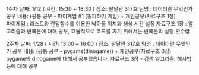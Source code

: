 1주차 
날짜: 1/12 ( 시간: 15:30 ~ 18:30 ) 
장소: 팔달관 317호
팀명 : 데이터란 무엇인가
공부 내용: 
(공통 공부 - 파이게임 #1 (똥피하기 게임)   +  개인공부(자료구조 1장)   
파이게임 : 리스트와 랜덤함수를 이용한 낙하물 위치와 생성 시간 설정
자료구조 1장 : 알고리즘과 반복문에 대해 공부, 효율적으로 코드를 짜기 위해서는 반복문의 실행 횟수低

2주차 
날짜: 1/28 ( 시간: 13:00 ~ 16:00 ) 
장소: 팔달관 317호
팀명 : 데이터란 무엇인가
공부 내용:
(공통 공부 - pygame(dinogame))   +  개인공부(자료구조 3장)   
pygame의 dinogame에 대해서 공부했습니다.
자료구조 3장 - 검색 알고리즘, 해시법 등에 대해 공부
